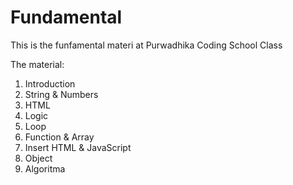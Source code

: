 # Fundamental

This is the funfamental materi at Purwadhika Coding School Class

The material:

1. Introduction
2. String & Numbers
3. HTML
4. Logic
5. Loop
6. Function & Array
7. Insert HTML & JavaScript
8. Object
10. Algoritma